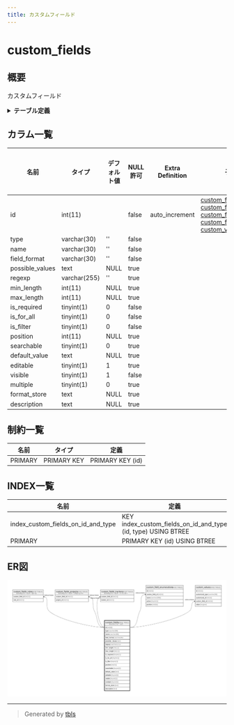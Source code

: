 ```yaml
---
title: カスタムフィールド
---
```

# custom_fields

## 概要

カスタムフィールド

<details>
<summary><strong>テーブル定義</strong></summary>

```sql
CREATE TABLE `custom_fields` (
  `id` int(11) NOT NULL AUTO_INCREMENT,
  `type` varchar(30) NOT NULL DEFAULT '',
  `name` varchar(30) NOT NULL DEFAULT '',
  `field_format` varchar(30) NOT NULL DEFAULT '',
  `possible_values` text DEFAULT NULL,
  `regexp` varchar(255) DEFAULT '',
  `min_length` int(11) DEFAULT NULL,
  `max_length` int(11) DEFAULT NULL,
  `is_required` tinyint(1) NOT NULL DEFAULT 0,
  `is_for_all` tinyint(1) NOT NULL DEFAULT 0,
  `is_filter` tinyint(1) NOT NULL DEFAULT 0,
  `position` int(11) DEFAULT NULL,
  `searchable` tinyint(1) DEFAULT 0,
  `default_value` text DEFAULT NULL,
  `editable` tinyint(1) DEFAULT 1,
  `visible` tinyint(1) NOT NULL DEFAULT 1,
  `multiple` tinyint(1) DEFAULT 0,
  `format_store` text DEFAULT NULL,
  `description` text DEFAULT NULL,
  PRIMARY KEY (`id`),
  KEY `index_custom_fields_on_id_and_type` (`id`,`type`)
) ENGINE=InnoDB DEFAULT CHARSET=utf8mb4
```

</details>

## カラム一覧

| 名前              | タイプ          | デフォルト値       | NULL許可   | Extra Definition | 子テーブル                                                                                                                                                                                                                                             | 親テーブル      | コメント     |
| --------------- | ------------ | ------------ | -------- | ---------------- | ------------------------------------------------------------------------------------------------------------------------------------------------------------------------------------------------------------------------------------------------- | ---------- | -------- |
| id              | int(11)      |              | false    | auto_increment   | [custom_fields_roles](custom_fields_roles.md) [custom_fields_projects](custom_fields_projects.md) [custom_fields_trackers](custom_fields_trackers.md) [custom_field_enumerations](custom_field_enumerations.md) [custom_values](custom_values.md) |            |          |
| type            | varchar(30)  | ''           | false    |                  |                                                                                                                                                                                                                                                   |            |          |
| name            | varchar(30)  | ''           | false    |                  |                                                                                                                                                                                                                                                   |            |          |
| field_format    | varchar(30)  | ''           | false    |                  |                                                                                                                                                                                                                                                   |            |          |
| possible_values | text         | NULL         | true     |                  |                                                                                                                                                                                                                                                   |            |          |
| regexp          | varchar(255) | ''           | true     |                  |                                                                                                                                                                                                                                                   |            |          |
| min_length      | int(11)      | NULL         | true     |                  |                                                                                                                                                                                                                                                   |            |          |
| max_length      | int(11)      | NULL         | true     |                  |                                                                                                                                                                                                                                                   |            |          |
| is_required     | tinyint(1)   | 0            | false    |                  |                                                                                                                                                                                                                                                   |            |          |
| is_for_all      | tinyint(1)   | 0            | false    |                  |                                                                                                                                                                                                                                                   |            |          |
| is_filter       | tinyint(1)   | 0            | false    |                  |                                                                                                                                                                                                                                                   |            |          |
| position        | int(11)      | NULL         | true     |                  |                                                                                                                                                                                                                                                   |            |          |
| searchable      | tinyint(1)   | 0            | true     |                  |                                                                                                                                                                                                                                                   |            |          |
| default_value   | text         | NULL         | true     |                  |                                                                                                                                                                                                                                                   |            |          |
| editable        | tinyint(1)   | 1            | true     |                  |                                                                                                                                                                                                                                                   |            |          |
| visible         | tinyint(1)   | 1            | false    |                  |                                                                                                                                                                                                                                                   |            |          |
| multiple        | tinyint(1)   | 0            | true     |                  |                                                                                                                                                                                                                                                   |            |          |
| format_store    | text         | NULL         | true     |                  |                                                                                                                                                                                                                                                   |            |          |
| description     | text         | NULL         | true     |                  |                                                                                                                                                                                                                                                   |            |          |

## 制約一覧

| 名前      | タイプ         | 定義               |
| ------- | ----------- | ---------------- |
| PRIMARY | PRIMARY KEY | PRIMARY KEY (id) |

## INDEX一覧

| 名前                                 | 定義                                                            |
| ---------------------------------- | ------------------------------------------------------------- |
| index_custom_fields_on_id_and_type | KEY index_custom_fields_on_id_and_type (id, type) USING BTREE |
| PRIMARY                            | PRIMARY KEY (id) USING BTREE                                  |

## ER図

![er](custom_fields.svg)

---

> Generated by [tbls](https://github.com/k1LoW/tbls)
